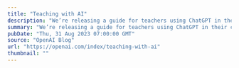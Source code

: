 ```yaml
---
title: "Teaching with AI"
description: "We’re releasing a guide for teachers using ChatGPT in their classroom—including suggested prompts, an explanation of how ChatGPT works and its limitations, the efficacy of AI detectors, and bias."
summary: "We’re releasing a guide for teachers using ChatGPT in their classroom—including suggested prompts, an explanation of how ChatGPT works and its limitations, the efficacy of AI detectors, and bias."
pubDate: "Thu, 31 Aug 2023 07:00:00 GMT"
source: "OpenAI Blog"
url: "https://openai.com/index/teaching-with-ai"
thumbnail: ""
---
```


